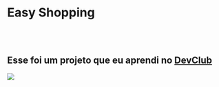 <h1>Easy Shopping</h1>
<br>
<br>
<h2>Esse foi um projeto que eu aprendi no <a href="https://rodolfomori.com.br/devclub">DevClub</a></h2>

<img src="https://github.com/hosanareis/Easy-shopping./blob/main/Easy-shopping/Captura%20de%20tela%202024-08-15%20214625.png"/>
